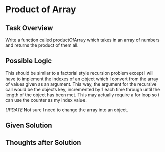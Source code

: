 # Product of Array

## Task Overview
Write a function called productOfArray which takes in an array of numbers and returns the product of them all.

## Possible Logic
This should be similar to a factorial style recursion problem except I will have to implement the indexes of an object which I convert from the array of values given as an argument. This way, the argument for the recursive call would be the objects key, incremented by 1 each time through until the length of the object has been met. This may actually require a for loop so i can use the counter as my index value.

*UPDATE* Not sure I need to change the array into an object.

## Given Solution

## Thoughts after Solution

